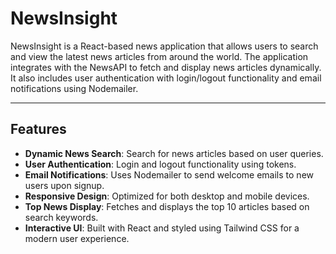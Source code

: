 # NewsInsight

NewsInsight is a React-based news application that allows users to search and view the latest news articles from around the world. The application integrates with the NewsAPI to fetch and display news articles dynamically. It also includes user authentication with login/logout functionality and email notifications using Nodemailer.

---

## Features

- **Dynamic News Search**: Search for news articles based on user queries.
- **User Authentication**: Login and logout functionality using tokens.
- **Email Notifications**: Uses Nodemailer to send welcome emails to new users upon signup.
- **Responsive Design**: Optimized for both desktop and mobile devices.
- **Top News Display**: Fetches and displays the top 10 articles based on search keywords.
- **Interactive UI**: Built with React and styled using Tailwind CSS for a modern user experience.
